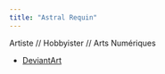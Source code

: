 ```yaml
---
title: "Astral Requin"
---
```


Artiste  //  Hobbyister    //  Arts Numériques

- [DeviantArt](https://www.deviantart.com/astral-requin)

